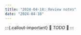 ```yaml
---
title: "2024-04-18: Review notes"
date: "2024-04-18"
---
```


:::{.callout-important}
:construction:
_TODO_
:construction:
:::
